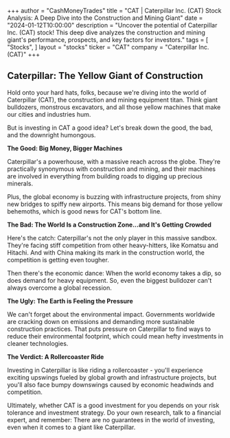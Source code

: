 +++
author = "CashMoneyTrades"
title = "CAT |  Caterpillar Inc. (CAT) Stock Analysis: A Deep Dive into the Construction and Mining Giant"
date = "2024-01-12T10:00:00"
description = "Uncover the potential of Caterpillar Inc. (CAT) stock! This deep dive analyzes the construction and mining giant's performance, prospects, and key factors for investors."
tags = [
"Stocks",
]
layout = "stocks"
ticker = "CAT"
company = "Caterpillar Inc. (CAT)"
+++
        


## Caterpillar: The Yellow Giant of Construction

Hold onto your hard hats, folks, because we're diving into the world of Caterpillar (CAT), the construction and mining equipment titan. Think giant bulldozers, monstrous excavators, and all those yellow machines that make our cities and industries hum.

But is investing in CAT a good idea? Let's break down the good, the bad, and the downright humongous.

**The Good: Big Money, Bigger Machines**

Caterpillar's a powerhouse, with a massive reach across the globe. They're practically synonymous with construction and mining, and their machines are involved in everything from building roads to digging up precious minerals.

Plus, the global economy is buzzing with infrastructure projects, from shiny new bridges to spiffy new airports. This means big demand for those yellow behemoths, which is good news for CAT's bottom line.

**The Bad: The World Is a Construction Zone...and It's Getting Crowded**

Here's the catch: Caterpillar's not the only player in this massive sandbox. They're facing stiff competition from other heavy-hitters, like Komatsu and Hitachi. And with China making its mark in the construction world, the competition is getting even tougher.

Then there's the economic dance: When the world economy takes a dip, so does demand for heavy equipment. So, even the biggest bulldozer can't always overcome a global recession.

**The Ugly: The Earth is Feeling the Pressure**

We can't forget about the environmental impact. Governments worldwide are cracking down on emissions and demanding more sustainable construction practices. That puts pressure on Caterpillar to find ways to reduce their environmental footprint, which could mean hefty investments in cleaner technologies.

**The Verdict: A Rollercoaster Ride**

Investing in Caterpillar is like riding a rollercoaster - you'll experience exciting upswings fueled by global growth and infrastructure projects, but you'll also face bumpy downswings caused by economic headwinds and competition. 

Ultimately, whether CAT is a good investment for you depends on your risk tolerance and investment strategy. Do your own research, talk to a financial expert, and remember: There are no guarantees in the world of investing, even when it comes to a giant like Caterpillar. 

        